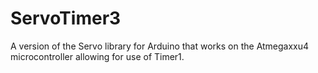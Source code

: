 # ServoTimer3
A version of the Servo library for Arduino that works on the Atmegaxxu4 microcontroller allowing for use of Timer1.
